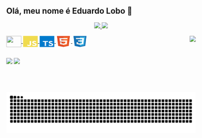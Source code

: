 ## Olá, meu nome é Eduardo Lobo 👋
<div align="center">
  <a href="https://github.com/EduardoLob">
  <img height="170em" src="https://github-readme-stats.vercel.app/api?username=EduardoLob&show_icons=true&theme=dracula&include_all_commits=true&count_private=true"/>
  <img height="170em" src="https://github-readme-stats.vercel.app/api/top-langs/?username=EduardoLob&layout=compact&langs_count=7&theme=dracula"/>
</div>
  
<div style="display: inline_block"><br>
  <img align="center" height="30" width="40" src="https://cdn.jsdelivr.net/gh/devicons/devicon/icons/java/java-original.svg" />
  <img align="center" height="30" width="40" src="https://raw.githubusercontent.com/devicons/devicon/master/icons/javascript/javascript-plain.svg">
  <img align="center" height="30" width="40" src="https://raw.githubusercontent.com/devicons/devicon/master/icons/typescript/typescript-plain.svg">
  <img align="center" height="30" width="40" src="https://raw.githubusercontent.com/devicons/devicon/master/icons/html5/html5-original.svg">
  <img align="center" height="30" width="40" src="https://raw.githubusercontent.com/devicons/devicon/master/icons/css3/css3-original.svg">
  <img align="right" height="150" src="https://user-images.githubusercontent.com/86890231/140823979-15e76a25-5868-4b63-933b-f5cb557ea59a.gif">
</div>

  ##
  
 <div> 
  <a href="https://www.instagram.com/_duduhlobo/" target="_blank"><img src="https://img.shields.io/badge/-Instagram-%23E4405F?style=for-the-badge&logo=instagram&logoColor=white" target="_blank"></a>
  <a href="https://www.linkedin.com/in/eduardo-lobo-a680481b7/" target="_blank"><img src="https://img.shields.io/badge/-LinkedIn-%230077B5?style=for-the-badge&logo=linkedin&logoColor=white" target="_blank"></a> 
   
![Snake animation](https://github.com/EduardoLob/EduardoLob/blob/output/github-contribution-grid-snake.svg)
 
</div>
